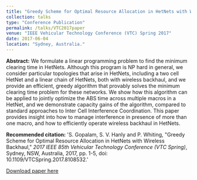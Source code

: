 ```yaml
---
title: "Greedy Scheme for Optimal Resource Allocation in HetNets with Wireless Backhaul"
collection: talks
type: "Conference Publication"
permalink: /talks/VTC2017paper
venue: "IEEE Vehicular Technology Conference (VTC) Spring 2017"
date: 2017-06-04
location: "Sydney, Australia."
---
```


**Abstract:** We formulate a linear programming problem to find the minimum clearing time in HetNets. Although this program is NP hard in general, we consider particular topologies that arise in HetNets, including a two cell HetNet and a linear chain of HetNets, both with wireless backhaul, and we provide an efficient, greedy algorithm that provably solves the minimum clearing time problem for these networks. We show how this algorithm can be applied to jointly optimize the ABS time across multiple macros in a HetNet, and we demonstrate capacity gains of the algorithm, compared to standard approaches to Inter Cell Interference Coordination. This paper provides insight into how to manage interference in presence of more than one macro, and how to efficiently operate wireless backhaul in HetNets.

**Recommended citation:** 'S. Gopalam, S. V. Hanly and P. Whiting,  &quot;Greedy Scheme for Optimal Resource Allocation in HetNets with Wireless Backhaul,&quot; <i>2017 IEEE 85th Vehicular Technology Conference (VTC Spring)</i>, Sydney, NSW, Australia, 2017, pp. 1-5, doi: 10.1109/VTCSpring.2017.8108532.'

[Download paper here](https://ieeexplore.ieee.org/abstract/document/8108532)
